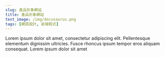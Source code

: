 ```yaml
---
slug: 產品形象網站
title: 產品形象網站
test_image: /img/docusaurus.png
tags: [網頁設計, 前端程式]
---
```


Lorem ipsum dolor sit amet, consectetur adipiscing elit. Pellentesque elementum dignissim ultricies. Fusce rhoncus ipsum tempor eros aliquam consequat. Lorem ipsum dolor sit amet
